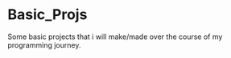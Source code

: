 # Basic_Projs

Some basic projects that i will make/made over the course of my programming journey.
